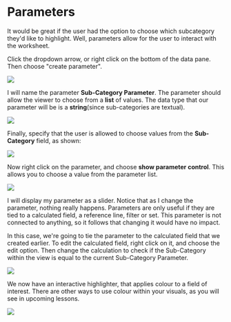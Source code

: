 # Parameters

It would be great if the user had the option to choose which subcategory they'd like to highlight. Well, parameters allow for the user to interact with the worksheet.

Click the dropdown arrow, or right click on the bottom of the data pane. Then choose "create parameter".

![](https://miro.medium.com/max/3840/1*j7r1PzC2Xel60Ta5MjPD7A.gif)

I will name the parameter **Sub-Category Parameter**. The parameter should allow the viewer to choose from a **list** of values. The data type that our parameter will be is a **string**(since sub-categories are textual).

![](https://miro.medium.com/max/3840/1*0gy8brNKawbQRaQYv56VAA.gif)

Finally, specify that the user is allowed to choose values from the **Sub-Category** field, as shown:

![](https://miro.medium.com/max/3840/1*BhNdBDKEqL9mZ-xLwAK_jQ.gif)

Now right click on the parameter, and choose **show parameter control**. This allows you to choose a value from the parameter list.

![](https://miro.medium.com/max/3840/1*FUAeXMqSCFZjHkSJwGhVVw.gif)

I will display my parameter as a slider. Notice that as I change the parameter, nothing really happens. Parameters are only useful if they are tied to a calculated field, a reference line, filter or set. This parameter is not connected to anything, so it follows that changing it would have no impact.

In this case, we're going to tie the parameter to the calculated field that we created earlier. To edit the calculated field, right click on it, and choose the edit option. Then change the calculation to check if the Sub-Category within the view is equal to the current Sub-Category Parameter.

![](https://miro.medium.com/max/3840/1*-kADpUl3oXumVLENzB0wdQ.gif)

We now have an interactive highlighter, that applies colour to a field of interest. There are other ways to use colour within your visuals, as you will see in upcoming lessons.

![](https://miro.medium.com/max/3840/1*fHxVBXaNYO4G1MRtHiLB5w.gif)
